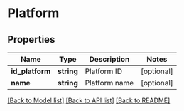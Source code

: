 # Platform

## Properties
Name | Type | Description | Notes
------------ | ------------- | ------------- | -------------
**id_platform** | **string** | Platform ID | [optional] 
**name** | **string** | Platform name | [optional] 

[[Back to Model list]](../README.md#documentation-for-models) [[Back to API list]](../README.md#documentation-for-api-endpoints) [[Back to README]](../README.md)

